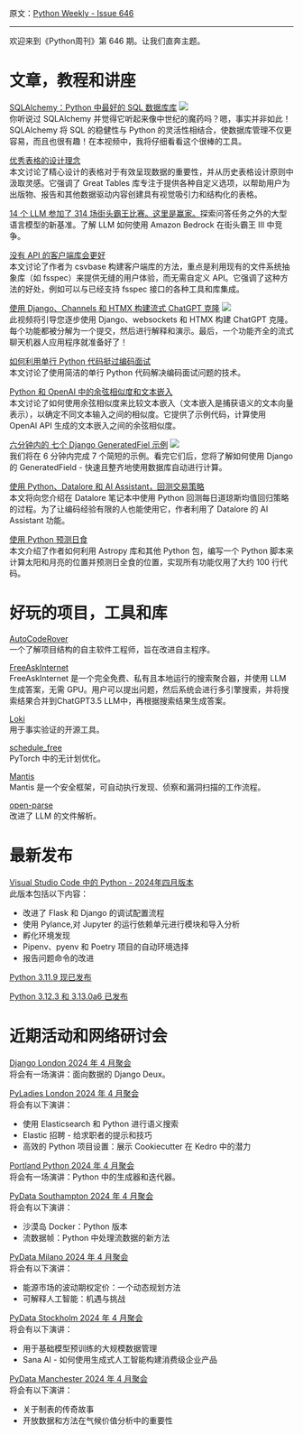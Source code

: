 原文：[Python Weekly - Issue 646](http://eepurl.com/iNSLLo)

---

欢迎来到《Python周刊》第 646 期。让我们直奔主题。  


# 文章，教程和讲座  
  
[SQLAlchemy：Python 中最好的 SQL 数据库库](https://www.youtube.com/watch?v=aAy-B6KPld8) ![](https://mcusercontent.com/e2e180baf855ac797ef407fc7/images/af76283a-6e65-436c-967a-900427cf6399.png)  
你听说过 SQLAlchemy 并觉得它听起来像中世纪的魔药吗？嗯，事实并非如此！ SQLAlchemy 将 SQL 的稳健性与 Python 的灵活性相结合，使数据库管理不仅更容易，而且也很有趣！在本视频中，我将仔细看看这个很棒的工具。  
  
[优秀表格的设计理念](https://posit-dev.github.io/great-tables/blog/design-philosophy)  
本文讨论了精心设计的表格对于有效呈现数据的重要性，并从历史表格设计原则中汲取灵感。它强调了 Great Tables 库专注于提供各种自定义选项，以帮助用户为出版物、报告和其他数据驱动内容创建具有视觉吸引力和结构化的表格。  
  
[14 个 LLM 参加了 314 场街头霸王比赛。这里是赢家。](https://community.aws/content/2dbNlQiqKvUtTBV15mHBqivckmo/14-llms-fought-314-street-fighter-matches-here-s-who-won)探索问答任务之外的大型语言模型的新基准。了解 LLM 如何使用 Amazon Bedrock 在街头霸王 III 中竞争。  
  
[没有 API 的客户端库会更好](https://csvbase.com/blog/7)  
本文讨论了作者为 csvbase 构建客户端库的方法，重点是利用现有的文件系统抽象库（如 fsspec）来提供无缝的用户体验，而无需自定义 API。它强调了这种方法的好处，例如可以与已经支持 fsspec 接口的各种工具和库集成。
  
  
[使用 Django、Channels 和 HTMX 构建流式 ChatGPT 克隆](https://www.youtube.com/watch?v=8JSiiPW4S0A) ![](https://mcusercontent.com/e2e180baf855ac797ef407fc7/images/af76283a-6e65-436c-967a-900427cf6399.png)  
此视频将引导您逐步使用 Django、websockets 和 HTMX 构建 ChatGPT 克隆。每个功能都被分解为一个提交，然后进行解释和演示。最后，一个功能齐全的流式聊天机器人应用程序就准备好了！  
  
[如何利用单行 Python 代码挺过编码面试](https://ivaniscoding.github.io/posts/codeinterview/)  
本文讨论了使用简洁的单行 Python 代码解决编码面试问题的技术。  
  
[Python 和 OpenAI 中的余弦相似度和文本嵌入](https://earthly.dev/blog/cosine_similarity_text_embeddings/)  
本文讨论了如何使用余弦相似度来比较文本嵌入（文本嵌入是捕获语义的文本向量表示），以确定不同文本输入之间的相似度。它提供了示例代码，计算使用 OpenAI API 生成的文本嵌入之间的余弦相似度。  
  
[六分钟内的 七个 Django GeneratedFiel 示例](https://www.youtube.com/watch?v=b7VkVHBX47w) ![](https://mcusercontent.com/e2e180baf855ac797ef407fc7/images/af76283a-6e65-436c-967a-900427cf6399.png)  
我们将在 6 分钟内完成 7 个简短的示例。看完它们后，您将了解如何使用 Django 的 GeneratedField - 快速且整齐地使用数据库自动进行计算。  
  
[使用 Python、Datalore 和 AI Assistant，回测交易策略](https://blog.jetbrains.com/datalore/2024/04/05/backtesting-a-trading-strategy-in-python-with-datalore-and-ai-assistant/)  
本文将向您介绍在 Datalore 笔记本中使用 Python 回测每日道琼斯均值回归策略的过程。为了让编码经验有限的人也能使用它，作者利用了 Datalore 的 AI Assistant 功能。  
  
[使用 Python 预测日食](https://erikbern.com/2024/04/07/predicting-solar-eclipses-with-python)  
本文介绍了作者如何利用 Astropy 库和其他 Python 包，编写一个 Python 脚本来计算太阳和月亮的位置并预测日全食的位置，实现所有功能仅用了大约 100 行代码。   
  
  
# 好玩的项目，工具和库  
  
[AutoCodeRover](https://github.com/nus-apr/auto-code-rover)  
一个了解项目结构的自主软件工程师，旨在改进自主程序。  
  
[FreeAskInternet](https://github.com/nashsu/FreeAskInternet)  
FreeAskInternet 是一个完全免费、私有且本地运行的搜索聚合器，并使用 LLM 生成答案，无需 GPU。用户可以提出问题，然后系统会进行多引擎搜索，并将搜索结果合并到ChatGPT3.5 LLM中，再根据搜索结果生成答案。  
  
[Loki](https://github.com/Libr-AI/OpenFactVerification)  
用于事实验证的开源工具。  
  
[schedule_free](https://github.com/facebookresearch/schedule_free)  
PyTorch 中的无计划优化。  
  
[Mantis](https://github.com/PhonePe/mantis)  
Mantis 是一个安全框架，可自动执行发现、侦察和漏洞扫描的工作流程。
  
[open-parse](https://github.com/Filimoa/open-parse)  
改进了 LLM 的文件解析。  
  
  
# 最新发布  
  
[Visual Studio Code 中的 Python - 2024年四月版本](https://devblogs.microsoft.com/python/python-in-visual-studio-code-april-2024-release/)  
此版本包括以下内容：
* 改进了 Flask 和 Django 的调试配置流程
* 使用 Pylance,对 Jupyter 的运行依赖单元进行模块和导入分析
* 孵化环境发现
* Pipenv、pyenv 和 Poetry 项目的自动环境选择
* 报告问题命令的改进

  
[Python 3.11.9 现已发布](https://pythoninsider.blogspot.com/2024/04/python-3119-is-now-available.html)  
  
[Python 3.12.3 和 3.13.0a6 已发布](https://pythoninsider.blogspot.com/2024/04/python-3123-and-3130a6-released.html)  
  
  
# 近期活动和网络研讨会  
  
[Django London 2024 年 4 月聚会](https://www.meetup.com/djangolondon/events/299793290/)  
将会有一场演讲：面向数据的 Django Deux。  
  
[PyLadies London 2024 年 4 月聚会](https://www.meetup.com/pyladieslondon/events/299931279/)  
将会有以下演讲：
* 使用 Elasticsearch 和 Python 进行语义搜索
* Elastic 招聘 - 给求职者的提示和技巧
* 高效的 Python 项目设置：展示 Cookiecutter 在 Kedro 中的潜力 

  
[Portland Python 2024 年 4 月聚会](https://www.meetup.com/pdxpython/events/300085006/)  
将会有一场演讲：Python 中的生成器和迭代器。  
   
[PyData Southampton 2024 年 4 月聚会](https://www.meetup.com/pydata-southampton/events/299810812/)  
将会有以下演讲：
* 沙漠岛 Docker：Python 版本
* 流数据帧：Python 中处理流数据的新方法

  
[PyData Milano 2024 年 4 月聚会](https://www.meetup.com/pydata-milano/events/299954337/)  
将会有以下演讲：
* 能源市场的波动期权定价：一个动态规划方法
* 可解释人工智能：机遇与挑战

  
[PyData Stockholm 2024 年 4 月聚会](https://www.meetup.com/pydatastockholm/events/300163813/)  
将会有以下演讲：
* 用于基础模型预训练的大规模数据管理
* Sana AI - 如何使用生成式人工智能构建消费级企业产品

  
[PyData Manchester 2024 年 4 月聚会](https://www.meetup.com/pydata-manchester/events/299810769/)  
将会有以下演讲：
* 关于制表的传奇故事
* 开放数据和方法在气候价值分析中的重要性

